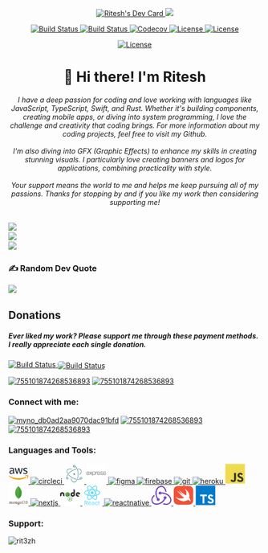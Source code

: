 <p align=center>
<a href="https://app.daily.dev/rit3zh"><img src="https://api.daily.dev/devcards/v2/aAO5jH5tHPBxERaYhfe9R.png?type=wide&r=20x" width="652" alt="Ritesh's Dev Card"/>
</a>
<a href="https://github.com/rit3zh/Vibe" target="_blank">
    <img src="http://forthebadge.com/images/badges/built-with-love.svg"/>
  </a>
<p align="center">
</p>
  <p align="center">
<p align="center">
<a href="https://github.com/rit3zh/Vibe" target="_blank">
    <img src="https://img.shields.io/badge/React_native-%2320232a.svg?style=flat&logo=react&logoColor=%2361DAFB" alt="Build Status">
  </a>
  <a href="https://github.com/rit3zh/Vibe" target="_blank">
    <img src="https://img.shields.io/badge/Typescript-%23007ACC.svg?style=flat&logo=typescript&logoColor=white" alt="Build Status">
  </a>
  <a href="https://github.com/rit3zh/Vibe" target="_blank">
    <img src="https://img.shields.io/badge/React-%23007ACC.svg?style=flat&logo=react&logoColor=white" alt="Codecov" />
  </a>
  <a href="https://github.com/rit3zh/Vibe" target="_blank">
    <img src="https://img.shields.io/badge/Rust-%23007ACC.svg?style=flat&logo=rust&logoColor=white&color=red" alt="License">
  </a>
  <a href="https://github.com/rit3zh/Vibe" target="_blank">
    <img src="https://img.shields.io/badge/Swift-%23007ACC.svg?style=flat&logo=swift&logoColor=white&color=orange" alt="License">
  </a>  
</p>
<p align=center>
    <a href="https://github.com/rit3zh/Vibe" target="_blank">
    <img src="https://visitcount.itsvg.in/api?id=rit3zh&icon=7&color=5" alt="License">
  </a>
</p>
</p>


 <h1 style="text-align:center">👋 Hi there! I'm Ritesh</h1>


 <h6 style="text-align:center">
 I have a deep passion for coding and love working with languages like JavaScript, TypeScript, Swift, and Rust. Whether it's building components, creating mobile apps, or diving into system programming, I love the challenge and creativity that coding brings. For more information about my coding projects, feel free to visit my Github.<br><br>I'm also diving into GFX (Graphic Effects) to enhance my skills in creating stunning visuals. I particularly love creating banners and logos for applications, combining practicality with style.<br><br>Your support means the world to me and helps me keep pursuing all of my passions. Thanks for stopping by and if you like my work then considering supporting me!</h3>



![](https://github-readme-stats.vercel.app/api?username=rit3zh&theme=dark&hide_border=false&include_all_commits=false&count_private=false)<br/>
![](https://github-readme-streak-stats.herokuapp.com/?user=rit3zh&theme=dark&hide_border=false)<br/>
![](https://github-readme-stats.vercel.app/api/top-langs/?username=rit3zh&theme=dark&hide_border=false&include_all_commits=false&count_private=false&layout=compact)

### ✍️ Random Dev Quote

![](https://quotes-github-readme.vercel.app/api?type=horizontal&theme=radical)

## Donations

##### Ever liked my work? Please support me through these payment methods. I really appreciate each single donation.

<p>
<a href="https://github.com/rit3zh/Vibe" target="_blank">
    <img src="https://www.buymeacoffee.com/assets/img/custom_images/yellow_img.png" alt="Build Status" width=150>
  </a>
  <a href="https://github.com/rit3zh/Vibe"
   target="_blank">
    <img src="https://assets-global.website-files.com/5c14e387dab576fe667689cf/64f1a9ddd0246590df69ea1a_kofi_short_button_dark%402x.png" alt="Build Status" width="120" height="37" style="position: relative; top: 2px; margin-left: 8; border-radius:5px" >
</a>
  </a>

<a href="https://discord.gg/755101874268536893" target="blank"><img align="center" src="https://trinity-baptist.com/wp-content/uploads/2021/02/cashapp-button-trinity-2.png" alt="755101874268536893" width=150 /></a>
<a href="https://discord.gg/755101874268536893" target="blank"><img align="center" src="https://raw.githubusercontent.com/aha999/DonateButtons/master/Paypal.png" alt="755101874268536893" width=150 /></a>



<h3 align="left">Connect with me:</h3>
<p align="left">
<a href="https://dev.to/myno_db0ad2aa9070dac91bfd" target="blank"><img align="center" src="https://img.shields.io/badge/dev.to-0A0A0A?style=flat&logo=dev.to&logoColor=white" alt="myno_db0ad2aa9070dac91bfd"  /></a>
<a href="https://discord.gg/755101874268536893" target="blank"><img align="center" src="https://img.shields.io/badge/Discord-%235865F2.svg?style=flate&logo=discord&logoColor=white" alt="755101874268536893" /></a>
<a href="https://discord.gg/755101874268536893" target="blank"><img align="center" src="https://img.shields.io/badge/Telegram-2CA5E0?style=flat&logo=telegram&logoColor=white" alt="755101874268536893" /></a>
</p>

<h3 align="left">Languages and Tools:</h3>
<p align="left"> <a href="https://aws.amazon.com" target="_blank" rel="noreferrer"> <img src="https://raw.githubusercontent.com/devicons/devicon/master/icons/amazonwebservices/amazonwebservices-original-wordmark.svg" alt="aws" width="40" height="40"/> </a> <a href="https://circleci.com" target="_blank" rel="noreferrer"> <img src="https://www.vectorlogo.zone/logos/circleci/circleci-icon.svg" alt="circleci" width="40" height="40"/> </a> <a href="https://www.electronjs.org" target="_blank" rel="noreferrer"> <img src="https://raw.githubusercontent.com/devicons/devicon/master/icons/electron/electron-original.svg" alt="electron" width="40" height="40"/> </a> <a href="https://expressjs.com" target="_blank" rel="noreferrer"> <img src="https://raw.githubusercontent.com/devicons/devicon/master/icons/express/express-original-wordmark.svg" alt="express" width="40" height="40"/> </a> <a href="https://www.figma.com/" target="_blank" rel="noreferrer"> <img src="https://www.vectorlogo.zone/logos/figma/figma-icon.svg" alt="figma" width="40" height="40"/> </a> <a href="https://firebase.google.com/" target="_blank" rel="noreferrer"> <img src="https://www.vectorlogo.zone/logos/firebase/firebase-icon.svg" alt="firebase" width="40" height="40"/> </a> <a href="https://git-scm.com/" target="_blank" rel="noreferrer"> <img src="https://www.vectorlogo.zone/logos/git-scm/git-scm-icon.svg" alt="git" width="40" height="40"/> </a> <a href="https://heroku.com" target="_blank" rel="noreferrer"> <img src="https://www.vectorlogo.zone/logos/heroku/heroku-icon.svg" alt="heroku" width="40" height="40"/> </a> <a href="https://developer.mozilla.org/en-US/docs/Web/JavaScript" target="_blank" rel="noreferrer"> <img src="https://raw.githubusercontent.com/devicons/devicon/master/icons/javascript/javascript-original.svg" alt="javascript" width="40" height="40"/> </a> <a href="https://www.mongodb.com/" target="_blank" rel="noreferrer"> <img src="https://raw.githubusercontent.com/devicons/devicon/master/icons/mongodb/mongodb-original-wordmark.svg" alt="mongodb" width="40" height="40"/> </a> <a href="https://nextjs.org/" target="_blank" rel="noreferrer"> <img src="https://cdn.worldvectorlogo.com/logos/nextjs-2.svg" alt="nextjs" width="40" height="40"/> </a> <a href="https://nodejs.org" target="_blank" rel="noreferrer"> <img src="https://raw.githubusercontent.com/devicons/devicon/master/icons/nodejs/nodejs-original-wordmark.svg" alt="nodejs" width="40" height="40"/> </a> <a href="https://reactjs.org/" target="_blank" rel="noreferrer"> <img src="https://raw.githubusercontent.com/devicons/devicon/master/icons/react/react-original-wordmark.svg" alt="react" width="40" height="40"/> </a> <a href="https://reactnative.dev/" target="_blank" rel="noreferrer"> <img src="https://reactnative.dev/img/header_logo.svg" alt="reactnative" width="40" height="40"/> </a> <a href="https://redux.js.org" target="_blank" rel="noreferrer"> <img src="https://raw.githubusercontent.com/devicons/devicon/master/icons/redux/redux-original.svg" alt="redux" width="40" height="40"/> </a> <a href="https://developer.apple.com/swift/" target="_blank" rel="noreferrer"> <img src="https://raw.githubusercontent.com/devicons/devicon/master/icons/swift/swift-original.svg" alt="swift" width="40" height="40"/> </a> <a href="https://www.typescriptlang.org/" target="_blank" rel="noreferrer"> <img src="https://raw.githubusercontent.com/devicons/devicon/master/icons/typescript/typescript-original.svg" alt="typescript" width="40" height="40"/> </a> </p>

<h3 align="left">Support:</h3>
<p><a href="https://www.buymeacoffee.com/rit3zh"> <img align="left" src="https://cdn.buymeacoffee.com/buttons/v2/default-yellow.png" height="50" width="210" alt="rit3zh" /></a></a></p><br><br>
